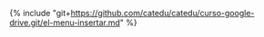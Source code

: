 {% include "git+https://github.com/catedu/catedu/curso-google-drive.git/el-menu-insertar.md" %} 



